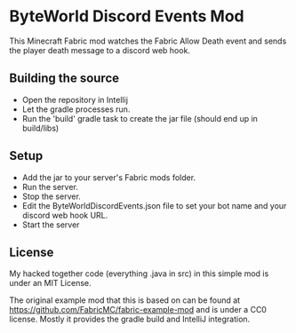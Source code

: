 # ByteWorld Discord Events Mod

This Minecraft Fabric mod watches the Fabric Allow Death event and sends the player death message to a discord web hook.

## Building the source
* Open the repository in Intellij
* Let the gradle processes run.
* Run the 'build' gradle task to create the jar file (should end up in build/libs)

## Setup

* Add the jar to your server's Fabric mods folder.
* Run the server.
* Stop the server.
* Edit the ByteWorldDiscordEvents.json file to set your bot name and your discord web hook URL. 
* Start the server

## License
My hacked together code (everything .java in src) in this simple mod is under an MIT License.

The original example mod that this is based on can be found at https://github.com/FabricMC/fabric-example-mod and is under a CC0 license. Mostly it provides the gradle build and IntelliJ integration.
